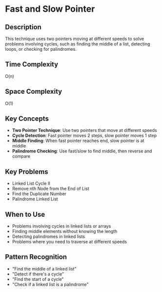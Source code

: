 # Fast and Slow Pointer

## Description
This technique uses two pointers moving at different speeds to solve problems involving cycles, such as finding the middle of a list, detecting loops, or checking for palindromes.

## Time Complexity
O(n)

## Space Complexity
O(1)

## Key Concepts
- **Two Pointer Technique**: Use two pointers that move at different speeds
- **Cycle Detection**: Fast pointer moves 2 steps, slow pointer moves 1 step
- **Middle Finding**: When fast pointer reaches end, slow pointer is at middle
- **Palindrome Checking**: Use fast/slow to find middle, then reverse and compare

## Key Problems
- Linked List Cycle II
- Remove nth Node from the End of List
- Find the Duplicate Number
- Palindrome Linked List

## When to Use
- Problems involving cycles in linked lists or arrays
- Finding middle elements without knowing the length
- Detecting palindromes in linked lists
- Problems where you need to traverse at different speeds

## Pattern Recognition
- "Find the middle of a linked list"
- "Detect if there's a cycle"
- "Find the start of a cycle"
- "Check if a linked list is a palindrome"
